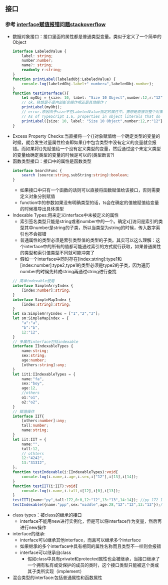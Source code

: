 ## 接口
### 参考 [interface赋值报错问题stackoverflow](https://stackoverflow.com/questions/31816061/why-am-i-getting-an-error-object-literal-may-only-specify-known-properties)

* 数据对象接口：接口里面的属性都是普通类型变量。类似于定义了一个简单的Object
    ```typescript
    interface LabeledValue {
        label: string;
        number:number;
        name?: string;
        readonly r:string;
    }
    function printLabel(labeledObj:LabeledValue) {
        console.log(labeledObj.label+" number=",labeledObj.number);
    }
    function testInterface(){
        let myObj = {size: 10, label: "Size 10 Object",number:12,r:"12"};
        // ok。猜想是不是内部断言操作呢还是其他操作？
        printLabel(myObj);
        // error.原因由于size不在LabeledValue指定的属性中。猜想是直接将整个对象转成LabeledValue，然后进行处理
        // As of TypeScript 1.6, properties in object literals that do not have a corresponding property in the type they're being assigned to are flagged as errors.[Excess Property Checks导致报错的根本原因]
        printLabel({size: 10, label: "Size 10 Object",number:12,r:"12"});
    }
    ```
* Excess Property Checks:当直接将一个{}对象赋值给一个确定类型的变量的时候，就会发生过量属性检查即如果{}中包含类型中没有定义的变量就会报错。而如果将{}先赋值给一个没有定义类型的变量，然后通过这个未定义类型的变量给确定类型的变量的时候是可以的(类型断言?)
* 函数类型接口：接口中的属性是函数类型
    ```typescript
    interface SearchFunc {
        search (source:string,subString:string):boolean;
    }
    ```
    * 如果接口中只有一个函数的话则可以直接将函数赋值给该接口，否则需要定义对象分别赋值
    * function中的参数如果没有明确类型的话，ts会在确定的值被赋值给变量的时候推导出具体类型
* Indexable Types:用来定义interface中未被定义的属性
    * 索引签名类型只能是string或者number中的一个。确定x[]访问是索引的类型其中number是string的子类，所以当类型为string的时候，传入数字索引也不会报错
    * 普通属性的类型必须是索引类型值的类型的子类。其实可以这么理解：这个interface中的所有的值都可能通过索引的方式就行获取，如果普通属性的类型和索引值类型不同就可能冲突了
    * 假如一个interface中同时存在[index:string]:type1和[index:number]:type2,type1的类型必须是type2的子类，因为遍历number的时候先转成string再通过string进行查找
    ```typescript
    // 简单indexable使用
    interface SimpleArryIndex {
        [index:number]:string;
    }
    interface SimpleMapIndex {
        [index:string]:string;
    }
    let sa:SimpleArryIndex = ["1","2","3"];
    let sm:SimpleMapIndex = {
        "a":"a",
        "b":"b",
        12:"12",
    }
    // 多属性interface包括indexable
    interface IIndexableTypes {
        name:string;
        sex:string;
        age:number;
        [others:string]:any;
    }
    let iit1:IIndexableTypes = {
        name:"fa",
        sex:"boy",
        age:12,
        //others
        o1:"o1",
        o2:"o2", 
    }
    // 赋值操作
    interface IIT{
        [others:number]:any;
        tall:number;
        name:string;
    }
    let iit:IIT = {
        name:"",
        tall:12,
        // othters
        12:"4242",
        13:"31312",
    };
    function testIndexable(i:IIndexableTypes):void{
        console.log(i.name,i.age,i.sex,i["12"],i[13],i[14]);
    }
    function testIIT(i:IIT):void{
        console.log(i.name,i.tall,i[12],i[0],i[13]);
    }
    testIIT({name:"py",tall:172,0:0,12:"12",13:"13",14:14}); //py 172 12 0 13
    testIndexable({name:"ppp",sex:"middle",age:28,"12":"12",13:"13"});//ppp 28 middle 12 13 undefined
    ```
* class types：被class的继承的接口
    * interface不能用new进行实例化，但是可以将interface作为变量，然后再进行new操作
* interface的继承:
    * interface可以继承其他interface，而且可以继承多个interface
    * 如果继承的多个interface中具有相同的属性名称而且类型不一样则会报错
    * interface可以继承自class
        * 假如class中具有private和protected属性也会被继承，当接口继承了一个拥有私有或受保护的成员的类时，这个接口类型只能被这个类或其子类所实现（implement）
* 混合类型的interface:包括普通属性和函数属性
